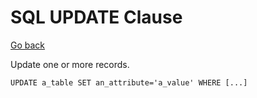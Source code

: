 # SQL UPDATE Clause

[Go back](../index.md#sql-clauses-)

<div class="row row-cols-lg-2"><div>

Update one or more records.

```sql!
UPDATE a_table SET an_attribute='a_value' WHERE [...]
```
</div><div>
</div></div>